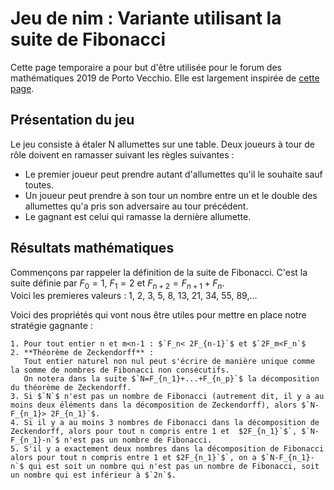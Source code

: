 # Jeu de nim : Variante utilisant la suite de Fibonacci

Cette page temporaire a pour but d'être utilisée pour le forum des mathématiques 2019 de Porto Vecchio. Elle est largement inspirée de [cette page](https://blogdemaths.wordpress.com/2012/06/03/devenez-le-maitre-dune-variante-du-jeu-de-nim/).

## Présentation du jeu

Le jeu consiste à étaler N allumettes sur une table. Deux joueurs à tour de rôle doivent en ramasser suivant les règles suivantes :
- Le premier joueur peut prendre autant d'allumettes qu'il le souhaite sauf toutes.
- Un joueur peut prendre à son tour un nombre entre un et le double des allumettes qu'a pris son adversaire au tour précédent.
- Le gagnant est celui qui ramasse la dernière allumette.

## Résultats mathématiques

Commençons par rappeler la définition de la suite de Fibonacci. C'est la suite définie par $`F_0=1`$, $`F_1=2`$ et $`F_{n+2}=F_{n+1}+F_n`$.  
Voici les premieres valeurs : 1, 2, 3, 5, 8, 13, 21, 34, 55, 89,...

Voici des propriétés qui vont nous être utiles pour mettre en place notre stratégie gagnante :

    1. Pour tout entier n et m<n-1 : $`F_n< 2F_{n-1}`$ et $`2F_m<F_n`$ 
    2. **Théorème de Zeckendorff** :  
       Tout entier naturel non nul peut s'écrire de manière unique comme la somme de nombres de Fibonacci non consécutifs.  
       On notera dans la suite $`N=F_{n_1}+...+F_{n_p}`$ la décomposition du théorème de Zeckendorff.
    3. Si $`N`$ n'est pas un nombre de Fibonacci (autrement dit, il y a au moins deux éléments dans la décomposition de Zeckendorff), alors $`N-F_{n_1}> 2F_{n_1}`$.
    4. Si il y a au moins 3 nombres de Fibonacci dans la décomposition de Zeckendorff, alors pour tout n compris entre 1 et  $2F_{n_1}`$`, $`N-F_{n_1}-n`$ n'est pas un nombre de Fibonacci.
    5. S'il y a exactement deux nombres dans la décomposition de Fibonacci alors pour tout n compris entre 1 et $2F_{n_1}`$`, on a $`N-F_{n_1}-n`$ qui est soit un nombre qui n'est pas un nombre de Fibonacci, soit un nombre qui est inférieur à $`2n`$.



